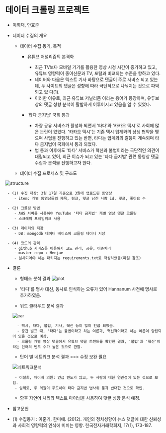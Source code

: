 데이터 크롤링 프로젝트
====================================
 
- 이희재, 안효준
 
- 데이터 수집의 개요
   - 데이터 수집 동기, 목적
      - 유튜브 저널리즘의 본격화
        - 최근 TV보다 모바일 기기를 활용한 영상 시청 시간이 증가하고 있고, 유튜브 영향력이 종이신문과 TV, 포털과 비교되는 수준을 향하고 있다. 
        - 네이버와 다음은 텍스트 기사 바탕으로 댓글이 주로 서비스 되고 있는데, 두 사이트의 댓글은 성향에 따라 극단적으로 나눠지는 것으로 파악되고 있 다(1).
        - 이러한 이유로, 최근 유튜브 저널리즘 이라는 용어가 등장하며, 유튜브 상의 댓글 성향 분석이 활발하게 이루어지고 있음을 알 수 있었다.
       
      - '타다 금지법' 국회 통과
        - 차량 공유 서비스가 활성화 되면서 '타다'와 '카카오 택시'로 사회에 많은 논란이 있었다. '카카오 택시'는 기존 택시 업계와의 상생 협약을 맺으며 사업을 진행하고 있는 반면, 타다는 업계와의 갈등이 계속되며 타다 금지법이 국회에서 통과 되었다. 
        - 법 통과 이후에도 '타다' 서비스가 혁신과 불법이라는 극단적인 의견이 대립되고 있어, 최근 이슈가 되고 있는 '타다 금지법' 관련 동영상 댓글 수집과 분석을 진행하고자 한다.
       
       
   - 데이터 수집 프로세스 및 구조도

![structure](https://user-images.githubusercontent.com/60166667/77083157-65683200-6a40-11ea-9bb3-07b323c19224.png)

     - (1) 수집 대상: 3월 17일 기준으로 3월에 업로드된 동영상 
        - item: 개별 동영상들의 제목, 링크, 댓글 남긴 사람 id, 댓글, 좋아요 수
   
     - (2) 크롤링 방법
        - AWS 서버를 사용하여 YouTube '타다 금지법' 개별 영상 댓글 크롤링
        - 스크래피 프레임워크 사용

     - (3) 데이터의 저장
        - DB: mongodb 데이터 베이스에 크롤링 데이터 저장

     - (4) 코드의 관리
        - github 서비스를 이용해서 코드 관리, 공유, 이슈처리
        - master repo : Heejae
        - 설치되어야 하는 패키지는 requirements.txt로 작성하였음(파일 참조)
 
 
- 결론
  
    -  형태소 분석 결과
     ![plot](https://user-images.githubusercontent.com/60166667/78257681-24d6e100-7535-11ea-93b7-4647893dbc76.png)
     
     - '타다'를 명사 대신, 동사로 인식하는 오류가 있어 Hannanum 사전에 명사로 추가하였음.

   
  
    -  워드 클라우드 분석 결과

   
    ![car](https://user-images.githubusercontent.com/60166667/78257625-12f53e00-7535-11ea-9e51-44e477347f52.png)
   
        - 택시, 타다, 불법, 기사, 혁신 등이 많이 언급 되었음.
        - 중간 발표 때, '타다'는 불법이라고 하는 여론과, 혁신적이라고 하는 여론이 양립되어 있을 것으로 예상.
        - 크롤링 개별 영상 댓글에서 유튜브 댓글 트렌드를 확인한 결과, '불법'과 '혁신'이라는 단어의 빈도 수가 높은 것으로 관찰.
   
   
    -  단어 별 네트워크 분석 결과  ==> 수정 보완 필요
     
     ![네트워크분석](https://user-images.githubusercontent.com/60166667/77083813-6cdc0b00-6a41-11ea-8ef9-cca20b68b3f8.png)

       - 이철희, 채이배 의원: 언급 빈도가 많고, 두 사람에 대한 연관성이 있는 것으로 보임.
       - 실제로, 두 의원이 주도하여 타다 금지법 법사위 통과 반대한 것으로 확인.
     
    -  향후 자연어 처리와 텍스트 마이닝을 사용하여 댓글 성향 분석 예정.
      
      
- 참고문헌
- (1) 수집동기 : 이준기, 한미애. (2012). 개인의 정치성향이 뉴스 댓글에 대한 신뢰성과 사회적 영향력의 인식에 미치는 영향. 한국전자거래학회지, 17(1), 173-187.

